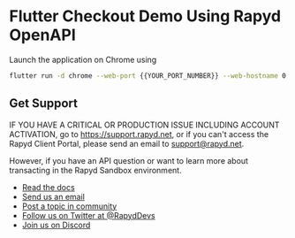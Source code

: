 # Flutter Checkout Demo Using Rapyd OpenAPI

Launch the application on Chrome using 

```bash
flutter run -d chrome --web-port {{YOUR_PORT_NUMBER}} --web-hostname 0.0.0.0 --web-browser-flag "--disable-web-security"
```


## Get Support
IF YOU HAVE A CRITICAL OR PRODUCTION ISSUE INCLUDING ACCOUNT ACTIVATION, go to https://support.rapyd.net, or if you can't access the Rapyd Client Portal, please send an email to support@rapyd.net.

However, if you have an API question or want to learn more about transacting in the Rapyd Sandbox environment. 

- [Read the docs](https://docs.rapyd.net)
- [Send us an email](mailto:community@rapyd.net)<br>
- [Post a topic in community](https://community.rapyd.net)<br>
- [Follow us on Twitter at @RapydDevs](https://twitter.com/RapydDevs)<br>
- [Join us on Discord](https://discord.com/invite/Sq38qzcYHv)
